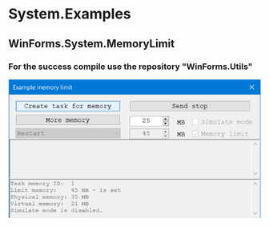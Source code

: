 # System.Examples

## WinForms.System.MemoryLimit

### For the success compile use the repository "WinForms.Utils" 

![](Assets/WinForms.System.MemoryLimit.png?raw=true)
